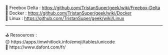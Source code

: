 🚀 Freebox Delta : https://github.com/TristanSuper/geek/wiki/Freebox-Delta
<br>
🐳 Docker : https://github.com/TristanSuper/geek/wiki/Docker
<br>
🐧 Linux : https://github.com/TristanSuper/geek/wiki/Linux
<br>
<hr>
⛳ Ressources :
<br>
😊 https://apps.timwhitlock.info/emoji/tables/unicode
<br>
🎨 https://www.dafont.com/fr/
